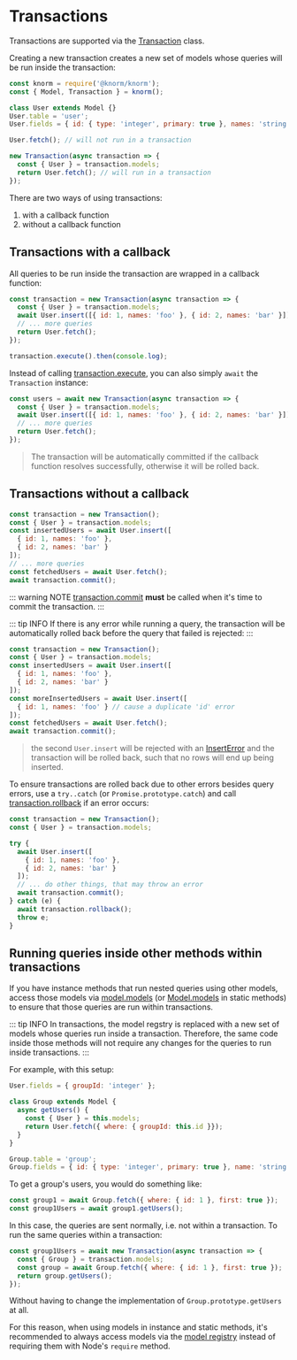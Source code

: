 # Transactions

Transactions are supported via the [Transaction](/api.md#transaction) class.

Creating a new transaction creates a new set of models whose queries will be run
inside the transaction:

```js
const knorm = require('@knorm/knorm');
const { Model, Transaction } = knorm();

class User extends Model {}
User.table = 'user';
User.fields = { id: { type: 'integer', primary: true }, names: 'string' };

User.fetch(); // will not run in a transaction

new Transaction(async transaction => {
  const { User } = transaction.models;
  return User.fetch(); // will run in a transaction
});
```

There are two ways of using transactions:

1. with a callback function
2. without a callback function

## Transactions with a callback

All queries to be run inside the transaction are wrapped in a callback function:

```js
const transaction = new Transaction(async transaction => {
  const { User } = transaction.models;
  await User.insert([{ id: 1, names: 'foo' }, { id: 2, names: 'bar' }]);
  // ... more queries
  return User.fetch();
});

transaction.execute().then(console.log);
```

Instead of calling [transaction.execute](/api.md#transaction-execute-promise),
you can also simply `await` the `Transaction` instance:

```js
const users = await new Transaction(async transaction => {
  const { User } = transaction.models;
  await User.insert([{ id: 1, names: 'foo' }, { id: 2, names: 'bar' }]);
  // ... more queries
  return User.fetch();
});
```

> The transaction will be automatically committed if the callback function
> resolves successfully, otherwise it will be rolled back.

## Transactions without a callback

```js
const transaction = new Transaction();
const { User } = transaction.models;
const insertedUsers = await User.insert([
  { id: 1, names: 'foo' },
  { id: 2, names: 'bar' }
]);
// ... more queries
const fetchedUsers = await User.fetch();
await transaction.commit();
```

::: warning NOTE
[transaction.commit](/api.md#transaction-commit-promise) **must** be called when
it's time to commit the transaction.
:::

::: tip INFO
If there is any error while running a query, the transaction will be
automatically rolled back before the query that failed is rejected:
:::

```js
const transaction = new Transaction();
const { User } = transaction.models;
const insertedUsers = await User.insert([
  { id: 1, names: 'foo' },
  { id: 2, names: 'bar' }
]);
const moreInsertedUsers = await User.insert([
  { id: 1, names: 'foo' } // cause a duplicate 'id' error
]);
const fetchedUsers = await User.fetch();
await transaction.commit();
```

> the second `User.insert` will be rejected with an
> [InsertError](/api.md#query-inserterror-insert-error) and the transaction will
> be rolled back, such that no rows will end up being inserted.

To ensure transactions are rolled back due to other errors besides query errors,
use a `try..catch` (or `Promise.prototype.catch`) and call
[transaction.rollback](/api.md#transaction-rollback-promise) if an error occurs:

```js
const transaction = new Transaction();
const { User } = transaction.models;

try {
  await User.insert([
    { id: 1, names: 'foo' },
    { id: 2, names: 'bar' }
  ]);
  // ... do other things, that may throw an error
  await transaction.commit();
} catch (e) {
  await transaction.rollback();
  throw e;
}
```

## Running queries inside other methods within transactions

If you have instance methods that run nested queries using other models, access
those models via [model.models](/api.md#model-models-models) (or
[Model.models](/api/model.md#models-models-object-2) in static methods) to
ensure that those queries are run within transactions.

::: tip INFO
In transactions, the model regstry is replaced with a new set of models whose
queries run inside a transaction. Therefore, the same code inside those methods
will not require any changes for the queries to run inside transactions.
:::

For example, with this setup:

```js
User.fields = { groupId: 'integer' };

class Group extends Model {
  async getUsers() {
    const { User } = this.models;
    return User.fetch({ where: { groupId: this.id }});
  }
}

Group.table = 'group';
Group.fields = { id: { type: 'integer', primary: true }, name: 'string' };
```

To get a group's users, you would do something like:

```js
const group1 = await Group.fetch({ where: { id: 1 }, first: true });
const group1Users = await group1.getUsers();
```

In this case, the queries are sent normally, i.e. not within a transaction. To
run the same queries within a transaction:

```js
const group1Users = await new Transaction(async transaction => {
  const { Group } = transaction.models;
  const group = await Group.fetch({ where: { id: 1 }, first: true });
  return group.getUsers();
});
```

Without having to change the implementation of `Group.prototype.getUsers` at
all.

For this reason, when using models in instance and static methods, it's
recommended to always access models via the [model
registry](/guides/models.md#model-registry) instead of requiring them with
Node's `require` method.
